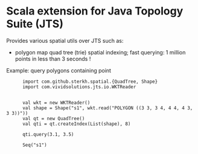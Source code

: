 # Scala extension for Java Topology Suite (JTS)

Provides various spatial utils over JTS such as:
* polygon map quad tree (trie) spatial indexing; fast querying: 1 million points in less than 3 seconds !

Example:
query polygons containing point

```
      import com.github.sterkh.spatial.{QuadTree, Shape}
      import com.vividsolutions.jts.io.WKTReader
      

      val wkt = new WKTReader()
      val shape = Shape("s1", wkt.read("POLYGON ((3 3, 3 4, 4 4, 4 3, 3 3))"))
      val qt = new QuadTree()
      val qti = qt.createIndex(List(shape), 8)
  
      qti.query(3.1, 3.5)
      
      Seq("s1")
```